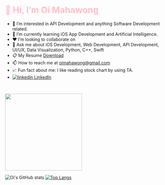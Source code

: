 <h1 style="color:pink">👋 Hi, I’m Oi Mahawong </h1>

- 👀 I’m interested in API Development and anything Software Development related. 
- 🌱 I’m currently learning iOS App Development and Artificial Intelligence. 
- ❤️ I’m looking to collaborate on
- 💬 Ask me about iOS Development, Web Development, API Development, UI/UX, Data Visualization, Python, C++, Swift
- 📋 My Resume <a href="url">Download</a>
- 📫 How to reach me at oimahawong@gmail.com
- 📈 Fun fact about me: I like reading stock chart by using TA.
 - <a href="https://www.linkedin.com/in/oi-mahawong-735469123" rel="nofollow noreferrer">
    <img src="https://i.stack.imgur.com/gVE0j.png" alt="linkedin">  LinkedIn
  </a> &nbsp; 
   



                                                                      
<img src="https://github.com/oimahawong/oimahawong/assets/124403539/aa96f1b5-8566-40a9-a4cb-13bc322c3bdc" width="250" height="250"/>

![Oi's GitHub stats](https://github-readme-stats.vercel.app/api?username=oimahawong&show_icons=true&theme=tokyonight)
[![Top Langs](https://github-readme-stats.vercel.app/api/top-langs/?username=oimahawong&layout=donut)](https://github.com/oimahawong/github-readme-stats)


<!---
oimahawong/oimahawong is a ✨ special ✨ repository because its `README.md` (this file) appears on your GitHub profile.
You can click the Preview link to take a look at your changes.
--->
